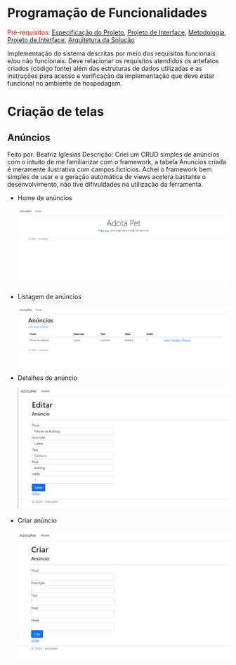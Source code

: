 # Programação de Funcionalidades

<span style="color:red">Pré-requisitos: <a href="2-Especificação do Projeto.md"> Especificação do Projeto</a></span>, <a href="3-Projeto de Interface.md"> Projeto de Interface</a>, <a href="4-Metodologia.md"> Metodologia</a>, <a href="3-Projeto de Interface.md"> Projeto de Interface</a>, <a href="5-Arquitetura da Solução.md"> Arquitetura da Solução</a>

Implementação do sistema descritas por meio dos requisitos funcionais e/ou não funcionais. Deve relacionar os requisitos atendidos os artefatos criados (código fonte) além das estruturas de dados utilizadas e as instruções para acesso e verificação da implementação que deve estar funcional no ambiente de hospedagem.

# Criação de telas

## Anúncios

Feito por: Beatriz Iglesias
Descrição: Criei um CRUD simples de anúncios com o intuito de me familiarizar com o framework, a tabela Anuncios criada é meramente ilustrativa com campos fictícios.
Achei o framework bem simples de usar e a geração automática de views acelera bastante o desenvolvimento, não tive difivuldades na utilização da ferramenta.

- Home de anúncios

  ![Diagrama ER Adota Pet](img/home-anuncios.png)

- Listagem de anúncios

  ![Diagrama ER Adota Pet](img/list-anuncios.png)

- Detalhes de anúncio

  ![Diagrama ER Adota Pet](img/editar-anuncios.png)

- Criar  anúncio

  ![Diagrama ER Adota Pet](img/criar-anuncios.png)


